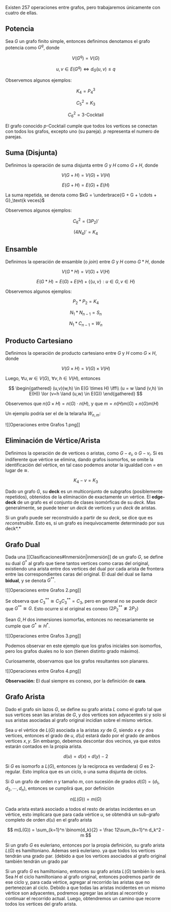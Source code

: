 Existen 257 operaciones entre grafos, pero trabajaremos únicamente con cuatro de ellas.

## Potencia

Sea $G$ un grafo finito simple, entonces definimos denotamos el grafo potencia como $G^q$, donde

$$
V(G^q) = V(G)
$$

$$
u, v \in E(G^q) \iff d_G(u,v) \leq q
$$

Observemos algunos ejemplos:

$$
K_4 = P_4^3
$$

$$
C_5^2 = K_3
$$

$$
C_6^2 = 3\text{-Cocktail}
$$

El grafo conocido $p$-Cocktail cumple que todos los vertices se conectan con todos los grafos, excepto uno (su pareja). $p$ representa el numero de parejas.

## Suma (Disjunta)

Definimos la operación de suma disjunta entre $G$ y $H$ como $G + H$, donde

$$
V(G+H) =V(G) + V(H)
$$

$$
E(G+H) = E(G) + E(H)
$$

La suma repetida, se denota como $kG = \underbrace{G + G + \cdots + G}_\text{k veces}$

Observemos algunos ejemplos:

$$
C_6^2 = (3P_2)'
$$

$$
(4N_4)' = K_4
$$

## Ensamble

Definimos la operación de ensamble (o *join*) entre $G$ y $H$ como $G * H$, donde

$$
V(G *H) = V(G) + V(H)
$$

$$
E(G*H) = E(G) + E(H) + \{\{u,v\}: u\in G, v \in H\}
$$

Observemos algunos ejemplos:

$$
P_2 * P_2 = K_4
$$

$$
 N_1 * N_{n-1} = S_n
$$

$$
N_1 * C_{n-1} = W_n
$$

## Producto Cartesiano

Definimos la operación de producto cartesiano entre $G$ y $H$ como $G \times H$, donde

$$
V(G \times H) = V(G) \times V(H)
$$

Luego, $\forall u,w \in V(G)$, $\forall v,h \in V(H)$, entonces

$$
\begin{gathered}
(u,v)(w,h) \in E(G \times H) \iff\\ (u = w \land (v,h) \in E(H)) \lor (v=h \land (u,w) \in E(G))
\end{gathered}
$$

Observemos que $n(G \times H) = n(G) \cdot n(H)$, y que $m = n(H)m(G) + n(G)m(H)$

Un ejemplo podría ser el de la telaraña $W_{n,m}$:

![[Operaciones entre Grafos 1.png]]

## Eliminación de Vértice/Arista

Definimos la operación de de vertices o aristas, como $G - e_i$, o $G - v_i$. Si es indiferente que vértice se elimina, dando grafos isomorfos, se omite la identificación del vértice, en tal caso podemos anotar la igualdad con $=$ en lugar de $\cong$.

$$
K_4 - v = K_3
$$

Dado un grafo $G$, su **deck** es un multiconjunto de subgrafos (posiblemente repetidos), obtenidos de la eliminación de exactamente un vértice. El **edge-deck** de un grafo es el conjunto de clases isomórficas de su *deck*. Mas generalmente, se puede tener un *deck* de vertices y un *deck* de aristas.

Si un grafo puede ser reconstruido a partir de su *deck*, se dice que es *reconstruible*. Esto es, si un grafo es inequívocamente determinado por sus deck*.*

## Grafo Dual

Dada una [[Clasificaciones#Inmersión|inmersión]] de un grafo $G$, se define su dual $G^*$ al grafo que tiene tantos vertices como caras del original, existiendo una arista entre dos vertices del dual por cada arista de frontera entre las correspondientes caras del original. El dual del dual se llama **bidual**, y se denota $G^{**}$.

![[Operaciones entre Grafos 2.png]]

Se observa que $C_3^{**} \cong C_3$$C_3^{**} = C_3$, pero en general no se puede decir que $G^{**} \cong G$. Esto ocurre si el original es conexo $(2P_2^{**} \ncong 2P_2)$

Sean $G, H$ dos inmersiones isomorfas, entonces no necesariamente se cumple que $G^* \cong H^*$.

![[Operaciones entre Grafos 3.png]]

Podemos observar en este ejemplo que los grafos iniciales son isomorfos, pero los grafos duales no lo son (tienen distinto grado máximo).

Curiosamente, observamos que los grafos resultantes son planares.

![[Operaciones entre Grafos 4.png]]

**Observación:** El dual siempre es conexo, por la definición de **cara**.

## Grafo Arista

Dado el grafo sin lazos $G$, se define su grafo arista $L$ como el grafo tal que sus vertices sean las aristas de $G$, y dos vertices son adyacentes si y solo si sus aristas asociadas al grafo original incidían sobre el mismo vértice.

Sea $u$ el vértice de $L(G)$ asociada a la aristas $xy$ de $G$, siendo $x$ e $y$ dos vertices, entonces el grado de $u$, $d(u)$ estará dado por el grado de ambos vertices $x,y$. Sin embargo, debemos descontar dos vecinos, ya que estos estarán contados en la propia arista.

$$
d(u) = d(x) + d(y) - 2
$$

Si $G$ es isomorfo a $L(G)$, entonces (y la reciproca es verdadera) $G$ es $2$-regular. Esto implica que es un ciclo, o una suma disjunta de ciclos.

Si $G$ un grafo de orden $n$ y tamaño $m$, con sucesión de grados $d(G) = (d_1, d_2, \cdots, d_n)$, entonces se cumplirá que, por definición

$$
n(L(G)) = m(G)
$$

Cada arista estará asociado a todos el resto de aristas incidentes en un vértice, esto implicara que para cada vértice $u$, se obtendrá un sub-grafo completo de orden $d(u)$ en el grafo arista

$$
m(L(G)) = \sum_{k=1}^n \binom{d_k}{2} = \frac 12\sum_{k=1}^n d_k^2 - m
$$

Si un grafo $G$ es euleriano, entonces por la propia definición, su grafo arista $L(G)$ es hamiltoniano. Ademas será euleriano. ya que todos los vertices tendrán una grado par. (debido a que los vertices asociados al grafo original también tendrán un grado par

Si un grafo $G$ es hamiltoniano, entonces su grafo arista $L(G)$ también lo será. Sea $H$ el ciclo hamiltoniano al grafo original, entonces podremos partir de ese ciclo y, para cada vértice, agregar al recorrido las aristas que no pertenezcan al ciclo. Debido a que todas las aristas incidentes en un mismo vértice son adyacentes, podremos agregar las aristas al recorrido y continuar el recorrido actual. Luego, obtendremos un camino que recorre todos los vertices del grafo arista.
